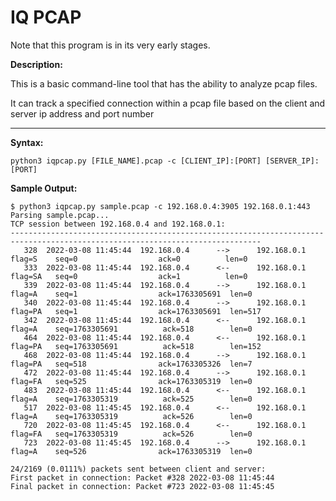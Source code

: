 # IQ PCAP

Note that this program is in its very early stages.

**Description:**

This is a basic command-line tool that has the ability to analyze pcap files.

It can track a specified connection within a pcap file based on the client and server ip address and port number

---

**Syntax:**

```python3 iqpcap.py [FILE_NAME].pcap -c [CLIENT_IP]:[PORT] [SERVER_IP]:[PORT]```

**Sample Output:**
```
$ python3 iqpcap.py sample.pcap -c 192.168.0.4:3905 192.168.0.1:443
Parsing sample.pcap...
TCP session between 192.168.0.4 and 192.168.0.1:
------------------------------------------------------------------------------------------------------------------------------
   328  2022-03-08 11:45:44  192.168.0.4      -->      192.168.0.1  flag=S    seq=0                  ack=0          len=0
   333  2022-03-08 11:45:44  192.168.0.4      <--      192.168.0.1  flag=SA   seq=0                  ack=1          len=0
   339  2022-03-08 11:45:44  192.168.0.4      -->      192.168.0.1  flag=A    seq=1                  ack=1763305691  len=0
   340  2022-03-08 11:45:44  192.168.0.4      -->      192.168.0.1  flag=PA   seq=1                  ack=1763305691  len=517
   342  2022-03-08 11:45:44  192.168.0.4      <--      192.168.0.1  flag=A    seq=1763305691          ack=518        len=0
   464  2022-03-08 11:45:44  192.168.0.4      <--      192.168.0.1  flag=PA   seq=1763305691          ack=518        len=152
   468  2022-03-08 11:45:44  192.168.0.4      -->      192.168.0.1  flag=PA   seq=518                ack=1763305326  len=7
   472  2022-03-08 11:45:44  192.168.0.4      -->      192.168.0.1  flag=FA   seq=525                ack=1763305319  len=0
   483  2022-03-08 11:45:44  192.168.0.4      <--      192.168.0.1  flag=A    seq=1763305319          ack=525        len=0
   517  2022-03-08 11:45:45  192.168.0.4      <--      192.168.0.1  flag=A    seq=1763305319          ack=526        len=0
   720  2022-03-08 11:45:45  192.168.0.4      <--      192.168.0.1  flag=FA   seq=1763305319          ack=526        len=0
   723  2022-03-08 11:45:45  192.168.0.4      -->      192.168.0.1  flag=A    seq=526                ack=1763305319  len=0

24/2169 (0.0111%) packets sent between client and server:
First packet in connection: Packet #328 2022-03-08 11:45:44
Final packet in connection: Packet #723 2022-03-08 11:45:45
```
